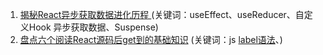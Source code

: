 1. [揭秘React异步获取数据进化历程 ](https://km.woa.com/group/36667/articles/show/476197?kmref=search&from_page=1&no=5)  (关键词：useEffect、useReducer、自定义Hook 异步获取数据、Suspense)
2. [盘点六个阅读React源码后get到的基础知识](https://km.woa.com/group/571/articles/show/523272?kmref=search&from_page=1&no=2) (关键词：js [label语法](https://developer.mozilla.org/zh-CN/docs/Web/JavaScript/Reference/Statements/label)、)